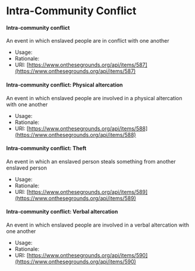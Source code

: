 # Intra-Community Conflict

#### Intra-community conflict

An event in which enslaved people are in conflict with one another

* Usage:
* Rationale:
* URI: [https://www.onthesegrounds.org/api/items/587](https://www.onthesegrounds.org/api/items/587)

#### Intra-community conflict: Physical altercation

An event in which enslaved people are involved in a physical altercation with one another

* Usage:
* Rationale:
* URI: [https://www.onthesegrounds.org/api/items/588](https://www.onthesegrounds.org/api/items/588)

#### Intra-community conflict: Theft

An event in which an enslaved person steals something from another enslaved person

* Usage:
* Rationale:
* URI: [https://www.onthesegrounds.org/api/items/589](https://www.onthesegrounds.org/api/items/589)

#### Intra-community conflict: Verbal altercation

An event in which enslaved people are involved in a verbal altercation with one another

* Usage:
* Rationale:
* URI: [https://www.onthesegrounds.org/api/items/590](https://www.onthesegrounds.org/api/items/590)

